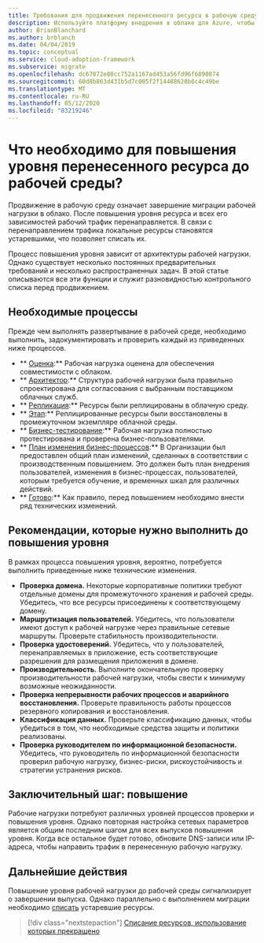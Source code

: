 ```yaml
---
title: Требования для продвижения перенесенного ресурса в рабочую среду
description: Используйте платформу внедрения в облаке для Azure, чтобы понять общие задачи и стандартные необходимые компоненты для повышения уровня перенесенного ресурса в рабочую среду.
author: BrianBlanchard
ms.author: brblanch
ms.date: 04/04/2019
ms.topic: conceptual
ms.service: cloud-adoption-framework
ms.subservice: migrate
ms.openlocfilehash: dc67072e80cc752a1167ad453a56fd96f6890874
ms.sourcegitcommit: 60d8b863d431b5d7c005f2f14488620b6c4c49be
ms.translationtype: MT
ms.contentlocale: ru-RU
ms.lasthandoff: 05/12/2020
ms.locfileid: "83219246"
---
```

<!-- cSpell:ignore CISO -->

<!-- markdownlint-disable MD026 -->

# <a name="what-is-required-to-promote-a-migrated-resource-to-production"></a>Что необходимо для повышения уровня перенесенного ресурса до рабочей среды?

Продвижение в рабочую среду означает завершение миграции рабочей нагрузки в облако. После повышения уровня ресурса и всех его зависимостей рабочий трафик перенаправляется. В связи с перенаправлением трафика локальные ресурсы становятся устаревшими, что позволяет списать их.

Процесс повышения уровня зависит от архитектуры рабочей нагрузки. Однако существует несколько постоянных предварительных требований и несколько распространенных задач. В этой статье описываются все эти функции и служит разновидностью контрольного списка перед продвижением.

## <a name="prerequisite-processes"></a>Необходимые процессы

Прежде чем выполнять развертывание в рабочей среде, необходимо выполнить, задокументировать и проверить каждый из приведенных ниже процессов.

- ** [Оценка](../assess/index.md):** Рабочая нагрузка оценена для обеспечения совместимости с облаком.
- ** [Архитектор](../assess/architect.md):** Структура рабочей нагрузки была правильно спроектирована для согласования с выбранным поставщиком облачных служб.
- ** [Репликация](../migrate/replicate.md):** Ресурсы были реплицированы в облачную среду.
- ** [Этап](../migrate/stage.md):** Реплицированные ресурсы были восстановлены в промежуточном экземпляре облачной среды.
- ** [Бизнес-тестирование](./business-test.md):** Рабочая нагрузка полностью протестирована и проверена бизнес-пользователями.
- ** [План изменения бизнес-процессов](./business-change-plan.md):** В Организации был предоставлен общий план изменений, сделанных в соответствии с производственным повышением. Это должен быть план внедрения пользователей, изменения в бизнес-процессах, пользователей, которым требуется обучение, и временных шкал для различных действий.
- ** [Готово](./ready.md):** Как правило, перед повышением необходимо внести ряд технических изменений.

## <a name="best-practices-to-execute-prior-to-promotion"></a>Рекомендации, которые нужно выполнить до повышения уровня

В рамках процесса повышения уровня, вероятно, потребуется выполнить приведенные ниже технические изменения.

- **Проверка домена.** Некоторые корпоративные политики требуют отдельные домены для промежуточного хранения и рабочей среды. Убедитесь, что все ресурсы присоединены к соответствующему домену.
- **Маршрутизация пользователей.** Убедитесь, что пользователи имеют доступ к рабочей нагрузке через правильные сетевые маршруты. Проверьте стабильность производительности.
- **Проверка удостоверений.** Убедитесь, что у пользователей, перенаправляемых в приложение, есть соответствующие разрешения для размещения приложения в домене.
- **Производительность.** Выполните окончательную проверку производительности рабочей нагрузки, чтобы свести к минимуму возможные неожиданности.
- **Проверка непрерывности рабочих процессов и аварийного восстановления.** Проверьте правильность работы процессов резервного копирования и восстановления.
- **Классификация данных.** Проверьте классификацию данных, чтобы убедиться в том, что необходимые средства защиты и политики реализованы.
- **Проверка руководителем по информационной безопасности.** Убедитесь, что руководитель по информационной безопасности проверил рабочую нагрузку, бизнес-риски, рискоустойчивость и стратегии устранения рисков.

## <a name="final-step-promote"></a>Заключительный шаг: повышение

Рабочие нагрузки потребуют различных уровней процессов проверки и повышения уровня. Однако повторная настройка сетевых параметров является общим последним шагом для всех выпусков повышения уровня. Когда все остальное будет готово, обновите DNS-записи или IP-адреса, чтобы направить трафик в перенесенную рабочую нагрузку.

## <a name="next-steps"></a>Дальнейшие действия

Повышение уровня рабочей нагрузки до рабочей среды сигнализирует о завершении выпуска. Однако параллельно с выполнением миграции необходимо [списать](./decommission.md) устаревшие ресурсы.

> [!div class="nextstepaction"]
> [Списание ресурсов, использование которых прекращено](./decommission.md)
